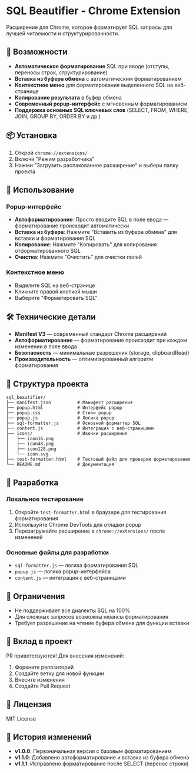 # SQL Beautifier - Chrome Extension

Расширение для Chrome, которое форматирует SQL запросы для лучшей читаемости и структурированности.

## 🚀 Возможности
- **Автоматическое форматирование** SQL при вводе (отступы, переносы строк, структурирование)
- **Вставка из буфера обмена** с автоматическим форматированием
- **Контекстное меню** для форматирования выделенного SQL на веб-странице
- **Копирование результата** в буфер обмена
- **Современный popup-интерфейс** с мгновенным форматированием
- **Поддержка основных SQL ключевых слов** (SELECT, FROM, WHERE, JOIN, GROUP BY, ORDER BY и др.)

## 📦 Установка
1. Открой `chrome://extensions/`
2. Включи "Режим разработчика"
3. Нажми "Загрузить распакованное расширение" и выбери папку проекта

## 🎯 Использование
### Popup-интерфейс
- **Автоформатирование**: Просто вводите SQL в поле ввода — форматирование происходит автоматически
- **Вставка из буфера**: Нажмите "Вставить из буфера обмена" для вставки и форматирования SQL
- **Копирование**: Нажмите "Копировать" для копирования отформатированного SQL
- **Очистка**: Нажмите "Очистить" для очистки полей

### Контекстное меню
- Выделите SQL на веб-странице
- Кликните правой кнопкой мыши
- Выберите "Форматировать SQL"

## 🛠️ Технические детали
- **Manifest V3** — современный стандарт Chrome расширений
- **Автоформатирование** — форматирование происходит при каждом изменении в поле ввода
- **Безопасность** — минимальные разрешения (storage, clipboardRead)
- **Производительность** — оптимизированный алгоритм форматирования

## 📁 Структура проекта
```
sql_beautifier/
├── manifest.json          # Манифест расширения
├── popup.html             # Интерфейс popup
├── popup.css              # Стили popup
├── popup.js               # Логика popup
├── sql-formatter.js       # Основной форматтер SQL
├── content.js             # Интеграция с веб-страницами
├── icons/                 # Иконки расширения
│   ├── icon16.png
│   ├── icon48.png
│   ├── icon128.png
│   └── icon.svg
├── test-formatter.html    # Тестовый файл для проверки форматирования
└── README.md              # Документация
```

## 🔧 Разработка
### Локальное тестирование
1. Откройте `test-formatter.html` в браузере для тестирования форматирования
2. Используйте Chrome DevTools для отладки popup
3. Перезагружайте расширение в `chrome://extensions/` после изменений

### Основные файлы для разработки
- `sql-formatter.js` — логика форматирования SQL
- `popup.js` — логика popup-интерфейса
- `content.js` — интеграция с веб-страницами

## 🐛 Ограничения
- Не поддерживает все диалекты SQL на 100%
- Для сложных запросов возможны нюансы форматирования
- Требует разрешение на чтение буфера обмена для функции вставки

## 🤝 Вклад в проект
PR приветствуются! Для внесения изменений:
1. Форкните репозиторий
2. Создайте ветку для новой функции
3. Внесите изменения
4. Создайте Pull Request

## 📄 Лицензия
MIT License

## 🔄 История изменений
- **v1.0.0**: Первоначальная версия с базовым форматированием
- **v1.1.0**: Добавлено автоформатирование и вставка из буфера обмена
- **v1.1.1**: Исправлено форматирование после SELECT (перенос строки)